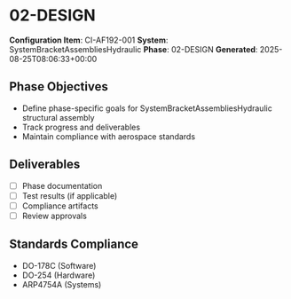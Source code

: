 # 02-DESIGN

**Configuration Item**: CI-AF192-001
**System**: SystemBracketAssembliesHydraulic
**Phase**: 02-DESIGN
**Generated**: 2025-08-25T08:06:33+00:00

## Phase Objectives
- Define phase-specific goals for SystemBracketAssembliesHydraulic structural assembly
- Track progress and deliverables
- Maintain compliance with aerospace standards

## Deliverables
- [ ] Phase documentation
- [ ] Test results (if applicable)
- [ ] Compliance artifacts
- [ ] Review approvals

## Standards Compliance
- DO-178C (Software)
- DO-254 (Hardware)
- ARP4754A (Systems)

